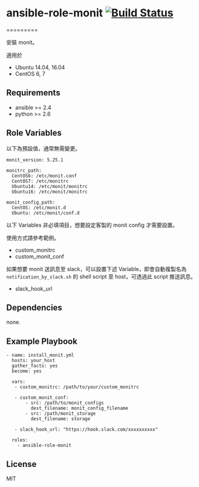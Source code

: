 # ansible-role-monit [![Build Status](https://travis-ci.org/shengyou/ansible-role-monit.svg?branch=master)](https://travis-ci.org/shengyou/ansible-role-monit)
=========

安裝 monit。

適用於
* Ubuntu 14.04, 16.04
* CentOS 6, 7

Requirements
------------

* ansible >= 2.4
* python >= 2.6

Role Variables
--------------

以下為預設值，通常無需變更。

```
monit_version: 5.25.1

monitrc_path:
  CentOS6: /etc/monit.conf
  CentOS7: /etc/monitrc
  Ubuntu14: /etc/monit/monitrc
  Ubuntu16: /etc/monit/monitrc

monit_config_path:
  CentOS: /etc/monit.d
  Ubuntu: /etc/monit/conf.d
```

以下 Variables 非必填項目，想要設定客製的 monit config 才需要設置。

使用方式請參考範例。

* custom_monitrc
* custom_monit_conf

如果想要 monit 送訊息至 slack，可以設置下述 Variable，即會自動複製名為 `notification_by_slack.sh` 的 shell script 至 host，可透過此 script 推送訊息。

* slack_hook_url


Dependencies
------------

none.

Example Playbook
----------------

```
- name: install_monit.yml
  hosts: your_host
  gather_facts: yes
  become: yes

  vars:
   - custom_monitrc: /path/to/your/custom_monitrc

   - custom_monit_conf:
       - src: /path/to/monit_configs
         dest_filename: monit_config_filename
       - src: /path/monit_storage
         dest_filename: storage

   - slack_hook_url: "https://hook.slack.com/xxxxxxxxxx"

  roles:
    - ansible-role-monit
```

License
-------

MIT
